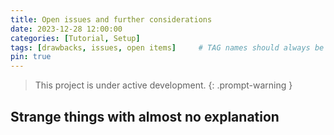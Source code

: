 ```yaml
---
title: Open issues and further considerations
date: 2023-12-28 12:00:00
categories: [Tutorial, Setup]
tags: [drawbacks, issues, open items]     # TAG names should always be lowercase
pin: true
---
```


>This project is  under active development.
{: .prompt-warning }

## Strange things with almost no explanation

